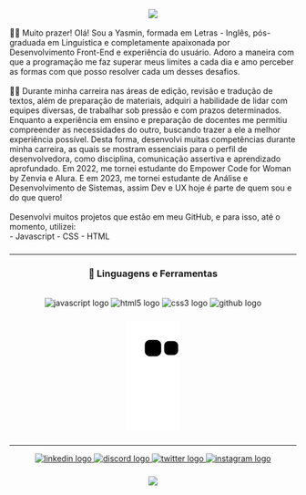 <div align="center">
<p>
  <img height="300" src="https://user-images.githubusercontent.com/98225965/195967757-d5704a01-f4d7-4bde-910e-89615f273504.png"  />
</p>
</div>
🙋‍♀️ Muito prazer! Olá! Sou a Yasmin, formada em Letras - Inglês, pós-graduada em Linguística e completamente apaixonada por Desenvolvimento Front-End e experiência do usuário. Adoro a maneira com que a programação me faz superar meus limites a cada dia e amo perceber as formas com que posso resolver cada um desses desafios.
<br>
<br>
👩‍💻 Durante minha carreira nas áreas de edição, revisão e tradução de textos, além de preparação de materiais, adquiri a habilidade de lidar com equipes diversas, de trabalhar sob pressão e com prazos determinados. Enquanto a experiência em ensino e preparação de docentes me permitiu compreender as necessidades do outro, buscando trazer a ele a melhor experiência possível. Desta forma, desenvolvi muitas competências durante minha carreira, as quais se mostram essenciais para o perfil de desenvolvedora, como disciplina, comunicação assertiva e aprendizado aprofundado. Em 2022, me tornei estudante do Empower Code for Woman by Zenvia e Alura. E em 2023, me tornei estudante de Análise e Desenvolvimento de Sistemas, assim Dev e UX hoje é parte de quem sou e do que quero!
<br>
<br>
Desenvolvi muitos projetos que estão em meu GitHub, e para isso, até o momento, utilizei:
<br>
- Javascript
- CSS
- HTML</p>

###

<hr>
<h3 align="center"> 💼 Linguagens e Ferramentas</h3>
<br>

<div align="center">
  <img src="https://cdn.jsdelivr.net/gh/devicons/devicon/icons/javascript/javascript-original.svg" height="40" width="52" alt="javascript logo"  />
  <img src="https://cdn.jsdelivr.net/gh/devicons/devicon/icons/html5/html5-original.svg" height="40" width="52" alt="html5 logo"  />
  <img src="https://cdn.jsdelivr.net/gh/devicons/devicon/icons/css3/css3-original.svg" height="40" width="52" alt="css3 logo"  />
  <img src="https://cdn.jsdelivr.net/gh/devicons/devicon/icons/github/github-original.svg" height="40" width="52" alt="github logo"  />
</div>

###


<div align="center">
 
  ![snake gif](https://github.com/yasmindematos/yasmindematos/blob/output/github-contribution-grid-snake.svg)
  
</div>

###
<hr>
<div align="center">
  <a href="https://www.linkedin.com/in/yasmindematos/" target="_blank">
    <img src="https://raw.githubusercontent.com/maurodesouza/profile-readme-generator/master/src/assets/icons/social/linkedin/default.svg" width="52" height="40" alt="linkedin logo"  />
  </a>
  <a href="ApenasYaz#8259" target="_blank">
    <img src="https://raw.githubusercontent.com/maurodesouza/profile-readme-generator/master/src/assets/icons/social/discord/default.svg" width="52" height="40" alt="discord logo"  />
  </a>
  <a href="https://twitter.com/souayazmin" target="_blank">
    <img src="https://raw.githubusercontent.com/maurodesouza/profile-readme-generator/master/src/assets/icons/social/twitter/default.svg" width="52" height="40" alt="twitter logo"  />
  </a>
  <a href="https://instagram.com/souayazmin" target="_blank">
    <img src="https://raw.githubusercontent.com/maurodesouza/profile-readme-generator/master/src/assets/icons/social/instagram/default.svg" width="52" height="40" alt="instagram logo"  />
  </a>
</div>

###

<div align="center">
  <img src="https://profile-counter.glitch.me/yasmindematos/count.svg?"  />
</div>

###
